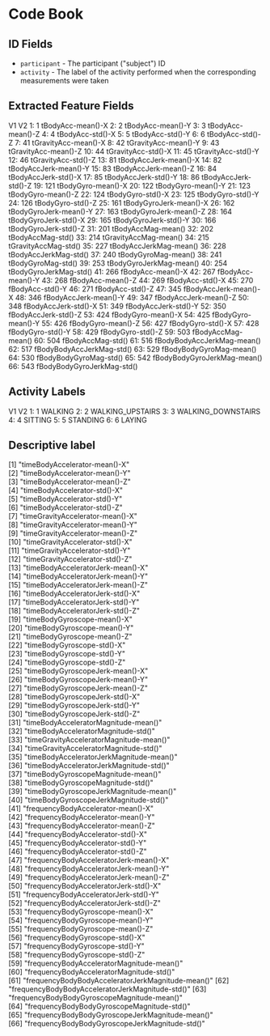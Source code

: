 # Code Book

## ID Fields

* `participant` - The participant ("subject") ID
* `activity` - The label of the activity performed when the corresponding measurements were taken

## Extracted Feature Fields

  V1                          V2
 1:   1           tBodyAcc-mean()-X
 2:   2           tBodyAcc-mean()-Y
 3:   3           tBodyAcc-mean()-Z
 4:   4            tBodyAcc-std()-X
 5:   5            tBodyAcc-std()-Y
 6:   6            tBodyAcc-std()-Z
 7:  41        tGravityAcc-mean()-X
 8:  42        tGravityAcc-mean()-Y
 9:  43        tGravityAcc-mean()-Z
10:  44         tGravityAcc-std()-X
11:  45         tGravityAcc-std()-Y
12:  46         tGravityAcc-std()-Z
13:  81       tBodyAccJerk-mean()-X
14:  82       tBodyAccJerk-mean()-Y
15:  83       tBodyAccJerk-mean()-Z
16:  84        tBodyAccJerk-std()-X
17:  85        tBodyAccJerk-std()-Y
18:  86        tBodyAccJerk-std()-Z
19: 121          tBodyGyro-mean()-X
20: 122          tBodyGyro-mean()-Y
21: 123          tBodyGyro-mean()-Z
22: 124           tBodyGyro-std()-X
23: 125           tBodyGyro-std()-Y
24: 126           tBodyGyro-std()-Z
25: 161      tBodyGyroJerk-mean()-X
26: 162      tBodyGyroJerk-mean()-Y
27: 163      tBodyGyroJerk-mean()-Z
28: 164       tBodyGyroJerk-std()-X
29: 165       tBodyGyroJerk-std()-Y
30: 166       tBodyGyroJerk-std()-Z
31: 201          tBodyAccMag-mean()
32: 202           tBodyAccMag-std()
33: 214       tGravityAccMag-mean()
34: 215        tGravityAccMag-std()
35: 227      tBodyAccJerkMag-mean()
36: 228       tBodyAccJerkMag-std()
37: 240         tBodyGyroMag-mean()
38: 241          tBodyGyroMag-std()
39: 253     tBodyGyroJerkMag-mean()
40: 254      tBodyGyroJerkMag-std()
41: 266           fBodyAcc-mean()-X
42: 267           fBodyAcc-mean()-Y
43: 268           fBodyAcc-mean()-Z
44: 269            fBodyAcc-std()-X
45: 270            fBodyAcc-std()-Y
46: 271            fBodyAcc-std()-Z
47: 345       fBodyAccJerk-mean()-X
48: 346       fBodyAccJerk-mean()-Y
49: 347       fBodyAccJerk-mean()-Z
50: 348        fBodyAccJerk-std()-X
51: 349        fBodyAccJerk-std()-Y
52: 350        fBodyAccJerk-std()-Z
53: 424          fBodyGyro-mean()-X
54: 425          fBodyGyro-mean()-Y
55: 426          fBodyGyro-mean()-Z
56: 427           fBodyGyro-std()-X
57: 428           fBodyGyro-std()-Y
58: 429           fBodyGyro-std()-Z
59: 503          fBodyAccMag-mean()
60: 504           fBodyAccMag-std()
61: 516  fBodyBodyAccJerkMag-mean()
62: 517   fBodyBodyAccJerkMag-std()
63: 529     fBodyBodyGyroMag-mean()
64: 530      fBodyBodyGyroMag-std()
65: 542 fBodyBodyGyroJerkMag-mean()
66: 543  fBodyBodyGyroJerkMag-std()

## Activity Labels

   V1                 V2
1:  1            WALKING
2:  2   WALKING_UPSTAIRS
3:  3 WALKING_DOWNSTAIRS
4:  4            SITTING
5:  5           STANDING
6:  6             LAYING

## Descriptive label

[1] "timeBodyAccelerator-mean()-X"                    
 [2] "timeBodyAccelerator-mean()-Y"                    
 [3] "timeBodyAccelerator-mean()-Z"                    
 [4] "timeBodyAccelerator-std()-X"                     
 [5] "timeBodyAccelerator-std()-Y"                     
 [6] "timeBodyAccelerator-std()-Z"                     
 [7] "timeGravityAccelerator-mean()-X"                 
 [8] "timeGravityAccelerator-mean()-Y"                 
 [9] "timeGravityAccelerator-mean()-Z"                 
[10] "timeGravityAccelerator-std()-X"                  
[11] "timeGravityAccelerator-std()-Y"                  
[12] "timeGravityAccelerator-std()-Z"                  
[13] "timeBodyAcceleratorJerk-mean()-X"                
[14] "timeBodyAcceleratorJerk-mean()-Y"                
[15] "timeBodyAcceleratorJerk-mean()-Z"                
[16] "timeBodyAcceleratorJerk-std()-X"                 
[17] "timeBodyAcceleratorJerk-std()-Y"                 
[18] "timeBodyAcceleratorJerk-std()-Z"                 
[19] "timeBodyGyroscope-mean()-X"                      
[20] "timeBodyGyroscope-mean()-Y"                      
[21] "timeBodyGyroscope-mean()-Z"                      
[22] "timeBodyGyroscope-std()-X"                       
[23] "timeBodyGyroscope-std()-Y"                       
[24] "timeBodyGyroscope-std()-Z"                       
[25] "timeBodyGyroscopeJerk-mean()-X"                  
[26] "timeBodyGyroscopeJerk-mean()-Y"                  
[27] "timeBodyGyroscopeJerk-mean()-Z"                  
[28] "timeBodyGyroscopeJerk-std()-X"                   
[29] "timeBodyGyroscopeJerk-std()-Y"                   
[30] "timeBodyGyroscopeJerk-std()-Z"                   
[31] "timeBodyAcceleratorMagnitude-mean()"             
[32] "timeBodyAcceleratorMagnitude-std()"              
[33] "timeGravityAcceleratorMagnitude-mean()"          
[34] "timeGravityAcceleratorMagnitude-std()"           
[35] "timeBodyAcceleratorJerkMagnitude-mean()"         
[36] "timeBodyAcceleratorJerkMagnitude-std()"          
[37] "timeBodyGyroscopeMagnitude-mean()"               
[38] "timeBodyGyroscopeMagnitude-std()"                
[39] "timeBodyGyroscopeJerkMagnitude-mean()"           
[40] "timeBodyGyroscopeJerkMagnitude-std()"            
[41] "frequencyBodyAccelerator-mean()-X"               
[42] "frequencyBodyAccelerator-mean()-Y"               
[43] "frequencyBodyAccelerator-mean()-Z"               
[44] "frequencyBodyAccelerator-std()-X"                
[45] "frequencyBodyAccelerator-std()-Y"                
[46] "frequencyBodyAccelerator-std()-Z"                
[47] "frequencyBodyAcceleratorJerk-mean()-X"           
[48] "frequencyBodyAcceleratorJerk-mean()-Y"           
[49] "frequencyBodyAcceleratorJerk-mean()-Z"           
[50] "frequencyBodyAcceleratorJerk-std()-X"            
[51] "frequencyBodyAcceleratorJerk-std()-Y"            
[52] "frequencyBodyAcceleratorJerk-std()-Z"            
[53] "frequencyBodyGyroscope-mean()-X"                 
[54] "frequencyBodyGyroscope-mean()-Y"                 
[55] "frequencyBodyGyroscope-mean()-Z"                 
[56] "frequencyBodyGyroscope-std()-X"                  
[57] "frequencyBodyGyroscope-std()-Y"                  
[58] "frequencyBodyGyroscope-std()-Z"                  
[59] "frequencyBodyAcceleratorMagnitude-mean()"        
[60] "frequencyBodyAcceleratorMagnitude-std()"         
[61] "frequencyBodyBodyAcceleratorJerkMagnitude-mean()"
[62] "frequencyBodyBodyAcceleratorJerkMagnitude-std()" 
[63] "frequencyBodyBodyGyroscopeMagnitude-mean()"      
[64] "frequencyBodyBodyGyroscopeMagnitude-std()"       
[65] "frequencyBodyBodyGyroscopeJerkMagnitude-mean()"  
[66] "frequencyBodyBodyGyroscopeJerkMagnitude-std()"


